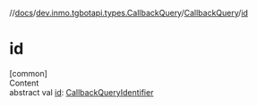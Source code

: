 //[docs](../../../index.md)/[dev.inmo.tgbotapi.types.CallbackQuery](../index.md)/[CallbackQuery](index.md)/[id](id.md)



# id  
[common]  
Content  
abstract val [id](id.md): [CallbackQueryIdentifier](../../dev.inmo.tgbotapi.types/index.md#%5Bdev.inmo.tgbotapi.types%2FCallbackQueryIdentifier%2F%2F%2FPointingToDeclaration%2F%5D%2FClasslikes%2F625018081)  



